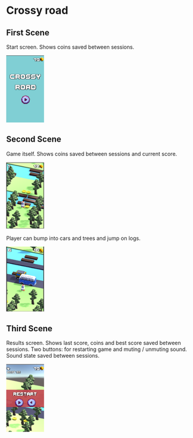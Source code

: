 # Crossy road

## First Scene
Start screen. Shows coins saved between sessions.

<img src="https://github.com/elizavetapavliv/crossy_road/blob/main/Screenshots/image1.png" width="20%" />

## Second Scene
Game itself. Shows coins saved between sessions and current score.

<img src="https://github.com/elizavetapavliv/crossy_road/blob/main/Screenshots/image2.png" width="20%" />

Player can bump into cars and trees and jump on logs.

<img src="https://github.com/elizavetapavliv/crossy_road/blob/main/Screenshots/image3.png" width="20%" />

## Third Scene

Results screen. Shows last score, coins and best score saved between sessions. 
Two buttons: for restarting game and muting / unmuting sound. Sound state saved between sessions.

<img src="https://github.com/elizavetapavliv/crossy_road/blob/main/Screenshots/image4.png" width="20%" />

